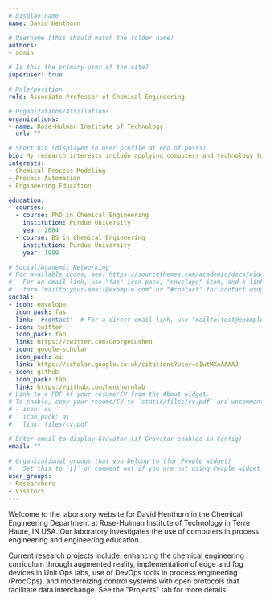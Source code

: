 ```yaml
---
# Display name
name: David Henthorn

# Username (this should match the folder name)
authors:
- admin

# Is this the primary user of the site?
superuser: true

# Role/position
role: Associate Professor of Chemical Engineering

# Organizations/Affiliations
organizations:
- name: Rose-Hulman Institute of Technology
  url: ""

# Short bio (displayed in user profile at end of posts)
bio: My research interests include applying computers and technology to automation, chemical processes, and in chemical eduation.
interests:
- Chemical Process Modeling
- Process Automation
- Engineering Education

education:
  courses:
  - course: PhD in Chemical Engineering
    institution: Purdue University
    year: 2004
  - course: BS in Chemical Engineering
    institution: Purdue University
    year: 1999

# Social/Academic Networking
# For available icons, see: https://sourcethemes.com/academic/docs/widgets/#icons
#   For an email link, use "fas" icon pack, "envelope" icon, and a link in the
#   form "mailto:your-email@example.com" or "#contact" for contact widget.
social:
- icon: envelope
  icon_pack: fas
  link: '#contact'  # For a direct email link, use "mailto:test@example.org".
- icon: twitter
  icon_pack: fab
  link: https://twitter.com/GeorgeCushen
- icon: google-scholar
  icon_pack: ai
  link: https://scholar.google.co.uk/citations?user=sIwtMXoAAAAJ
- icon: github
  icon_pack: fab
  link: https://github.com/henthornlab
# Link to a PDF of your resume/CV from the About widget.
# To enable, copy your resume/CV to `static/files/cv.pdf` and uncomment the lines below.  
# - icon: cv
#   icon_pack: ai
#   link: files/cv.pdf

# Enter email to display Gravatar (if Gravatar enabled in Config)
email: ""
  
# Organizational groups that you belong to (for People widget)
#   Set this to `[]` or comment out if you are not using People widget.  
user_groups:
- Researchers
- Visitors
---
```


Welcome to the laboratory website for David Henthorn in the Chemical Engineering Department at Rose-Hulman Institute of Technology in Terre Haute, IN USA. Our laboratory investigates the use of computers in process engineering and engineering education. 

Current research projects include: enhancing the chemical engineering curriculum through augmented reality, implementation of edge and fog devices in Unit Ops labs, use of DevOps tools in process engineering (ProcOps), and modernizing control systems with open protocols that facilitate data interchange. See the "Projects" tab for more details.
